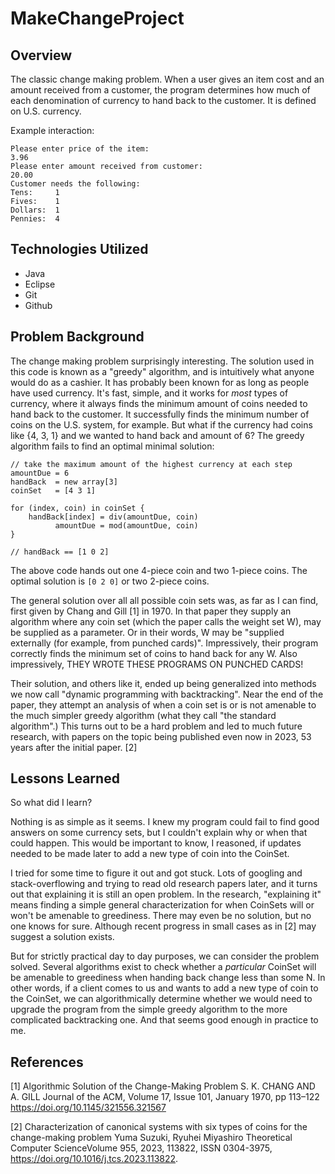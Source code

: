 # MakeChangeProject

## Overview

The classic change making problem. When a user gives an item cost and an amount received from a customer, the program determines how much of each denomination of currency to hand back to the customer. It is defined on U.S. currency.

Example interaction:

~~~
Please enter price of the item:
3.96
Please enter amount received from customer: 
20.00
Customer needs the following: 
Tens:     1
Fives:    1
Dollars:  1
Pennies:  4
~~~

## Technologies Utilized
- Java
- Eclipse
- Git
- Github

## Problem Background

The change making problem surprisingly interesting. The solution used in this code is known as a "greedy" algorithm, and is intuitively what anyone would do as a cashier. It has probably been known for as long as people have used currency. It's fast, simple, and it works for *most* types of currency, where it always finds the minimum amount of coins needed to hand back to the customer. It successfully finds the minimum number of coins on the U.S. system, for example. But what if the currency had coins like {4, 3, 1} and we wanted to hand back and amount of 6? The greedy algorithm fails to find an optimal minimal solution:

~~~
// take the maximum amount of the highest currency at each step
amountDue = 6
handBack  = new array[3]
coinSet   = [4 3 1]

for (index, coin) in coinSet {
	handBack[index] = div(amountDue, coin)
	      amountDue = mod(amountDue, coin)
}

// handBack == [1 0 2]
~~~

The above code hands out one 4-piece coin and two 1-piece coins. The optimal solution is `[0 2 0]` or two 2-piece coins. 

The general solution over all all possible coin sets was, as far as I can find, first given by Chang and Gill \[1\] in 1970. In that paper they supply an algorithm where any coin set (which the paper calls the weight set W), may be supplied as a parameter. Or in their words, W may be "supplied externally (for example, from punched cards)". Impressively, their program correctly finds the minimum set of coins to hand back for any W. Also impressively, THEY WROTE THESE PROGRAMS ON PUNCHED CARDS! 

 Their solution, and others like it, ended up being generalized into methods we now call "dynamic programming with backtracking". Near the end of the paper, they attempt an analysis of when a coin set is or is not amenable to the much simpler greedy algorithm (what they call "the standard algorithm".) This turns out to be a hard problem and led to much future research, with papers on the topic being published even now in 2023, 53 years after the initial paper. \[2\]

## Lessons Learned

So what did I learn?

Nothing is as simple as it seems. I knew my program could fail to find good answers on some currency sets, but I couldn't explain why or when that could happen. This would be important to know, I reasoned, if updates needed to be made later to add a new type of coin into the CoinSet.

 I tried for some time to figure it out and got stuck. Lots of googling and stack-overflowing and trying to read old research papers later, and it turns out that explaining it is still an open problem. In the research, "explaining it" means finding a simple general characterization for when CoinSets will or won't be amenable to greediness. There may even be no solution, but no one knows for sure. Although recent progress in small cases as in \[2\] may suggest a solution exists.

But for strictly practical day to day purposes, we can consider the problem solved. Several algorithms exist to check whether a *particular* CoinSet will be amenable to greediness when handing back change less than some N. In other words, if a client comes to us and wants to add a new type of coin to the CoinSet, we can algorithmically determine whether we would need to upgrade the program from the simple greedy algorithm to the more complicated backtracking one. And that seems good enough in practice to me. 


## References

\[1\] Algorithmic Solution of the Change-Making Problem
S. K. CHANG AND A. GILL
Journal of the ACM, Volume 17, Issue 101, January 1970, pp 113–122
https://doi.org/10.1145/321556.321567

\[2\] Characterization of canonical systems with six types of coins for the change-making problem
Yuma Suzuki, Ryuhei Miyashiro
Theoretical Computer ScienceVolume 955, 2023, 113822, ISSN 0304-3975,
https://doi.org/10.1016/j.tcs.2023.113822.
